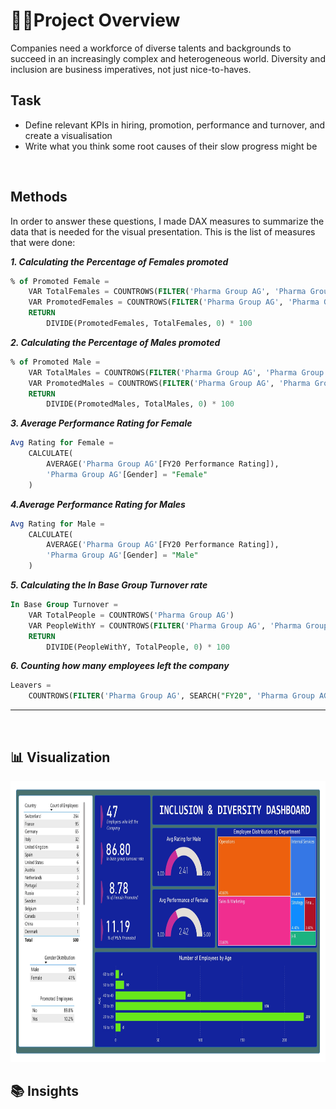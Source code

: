 # 🕵️‍♀️Project Overview

Companies need a workforce of diverse talents and backgrounds to succeed in an increasingly complex and heterogeneous world. Diversity and inclusion are business imperatives, not just nice-to-haves.
<br>

## Task

- Define relevant KPIs in hiring, promotion, performance and turnover, and create a visualisation
- Write what you think some root causes of their slow progress might be
<br>

## Methods
In order to answer these questions, I made DAX measures to summarize the data that is needed for the visual presentation. This is the list of measures that were done: 

***1. Calculating the Percentage of Females promoted***
```sql
% of Promoted Female = 
    VAR TotalFemales = COUNTROWS(FILTER('Pharma Group AG', 'Pharma Group AG'[Gender] = "Female"))
    VAR PromotedFemales = COUNTROWS(FILTER('Pharma Group AG', 'Pharma Group AG'[Gender] = "Female" && 'Pharma Group AG'[Promotion in FY21?] = "Yes"))
    RETURN 
        DIVIDE(PromotedFemales, TotalFemales, 0) * 100
```

***2. Calculating the Percentage of Males promoted***
```sql
% of Promoted Male = 
    VAR TotalMales = COUNTROWS(FILTER('Pharma Group AG', 'Pharma Group AG'[Gender] = "Male"))
    VAR PromotedMales = COUNTROWS(FILTER('Pharma Group AG', 'Pharma Group AG'[Gender] = "Male" && 'Pharma Group AG'[Promotion in FY21?] = "Yes"))
    RETURN 
        DIVIDE(PromotedMales, TotalMales, 0) * 100
```

***3. Average Performance Rating for Female***
```sql
Avg Rating for Female = 
    CALCULATE(
        AVERAGE('Pharma Group AG'[FY20 Performance Rating]), 
        'Pharma Group AG'[Gender] = "Female"
    )
```

***4.Average Performance Rating for Males***
```sql
Avg Rating for Male = 
    CALCULATE(
        AVERAGE('Pharma Group AG'[FY20 Performance Rating]), 
        'Pharma Group AG'[Gender] = "Male"
    )
```

***5. Calculating the In Base Group Turnover rate***
```sql
In Base Group Turnover = 
    VAR TotalPeople = COUNTROWS('Pharma Group AG')
    VAR PeopleWithY = COUNTROWS(FILTER('Pharma Group AG', 'Pharma Group AG'[In base group for turnover ] = "Y"))
    RETURN 
        DIVIDE(PeopleWithY, TotalPeople, 0) * 100
```

***6. Counting how many employees left the company***
```sql
Leavers = 
    COUNTROWS(FILTER('Pharma Group AG', SEARCH("FY20", 'Pharma Group AG'[Leaver FY], 1, 0) > 0))
```

-----------------
<br>

## 📊 Visualization

<img src="https://github.com/AlexisShagyo/Images/blob/main/HR%20Inclusivity%20Dashboard.jpg" alt="Image" width="800" height="450">
<br>

## 📚 Insights

